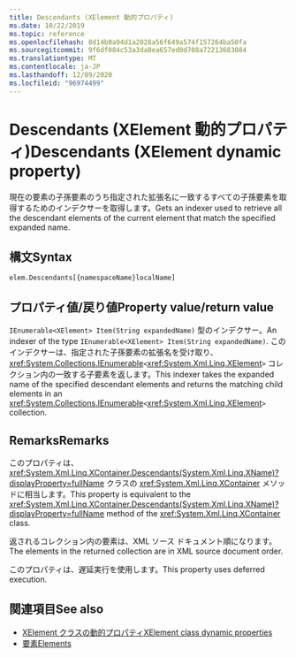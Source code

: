 ```yaml
---
title: Descendants (XElement 動的プロパティ)
ms.date: 10/22/2019
ms.topic: reference
ms.openlocfilehash: 8d14b0a94d1a2028a56f649a574f157264ba50fa
ms.sourcegitcommit: 9f6df084c53a3da0ea657ed0d708a72213683084
ms.translationtype: MT
ms.contentlocale: ja-JP
ms.lasthandoff: 12/09/2020
ms.locfileid: "96974499"
---
```

# <a name="descendants-xelement-dynamic-property"></a><span data-ttu-id="58723-102">Descendants (XElement 動的プロパティ)</span><span class="sxs-lookup"><span data-stu-id="58723-102">Descendants (XElement dynamic property)</span></span>

<span data-ttu-id="58723-103">現在の要素の子孫要素のうち指定された拡張名に一致するすべての子孫要素を取得するためのインデクサーを取得します。</span><span class="sxs-lookup"><span data-stu-id="58723-103">Gets an indexer used to retrieve all the descendant elements of the current element that match the specified expanded name.</span></span>

## <a name="syntax"></a><span data-ttu-id="58723-104">構文</span><span class="sxs-lookup"><span data-stu-id="58723-104">Syntax</span></span>

```xaml
elem.Descendants[{namespaceName}localName]
```

## <a name="property-valuereturn-value"></a><span data-ttu-id="58723-105">プロパティ値/戻り値</span><span class="sxs-lookup"><span data-stu-id="58723-105">Property value/return value</span></span>

<span data-ttu-id="58723-106">`IEnumerable<XElement> Item(String expandedName)` 型のインデクサー。</span><span class="sxs-lookup"><span data-stu-id="58723-106">An indexer of the type `IEnumerable<XElement> Item(String expandedName)`.</span></span> <span data-ttu-id="58723-107">このインデクサーは、指定された子孫要素の拡張名を受け取り、<xref:System.Collections.IEnumerable>`<`<xref:System.Xml.Linq.XElement>`>` コレクション内の一致する子要素を返します。</span><span class="sxs-lookup"><span data-stu-id="58723-107">This indexer takes the expanded name of the specified descendant elements and returns the matching child elements in an <xref:System.Collections.IEnumerable>`<`<xref:System.Xml.Linq.XElement>`>` collection.</span></span>

## <a name="remarks"></a><span data-ttu-id="58723-108">Remarks</span><span class="sxs-lookup"><span data-stu-id="58723-108">Remarks</span></span>

<span data-ttu-id="58723-109">このプロパティは、<xref:System.Xml.Linq.XContainer.Descendants(System.Xml.Linq.XName)?displayProperty=fullName> クラスの <xref:System.Xml.Linq.XContainer> メソッドに相当します。</span><span class="sxs-lookup"><span data-stu-id="58723-109">This property is equivalent to the <xref:System.Xml.Linq.XContainer.Descendants(System.Xml.Linq.XName)?displayProperty=fullName> method of the <xref:System.Xml.Linq.XContainer> class.</span></span>

<span data-ttu-id="58723-110">返されるコレクション内の要素は、XML ソース ドキュメント順になります。</span><span class="sxs-lookup"><span data-stu-id="58723-110">The elements in the returned collection are in XML source document order.</span></span>

<span data-ttu-id="58723-111">このプロパティは、遅延実行を使用します。</span><span class="sxs-lookup"><span data-stu-id="58723-111">This property uses deferred execution.</span></span>

## <a name="see-also"></a><span data-ttu-id="58723-112">関連項目</span><span class="sxs-lookup"><span data-stu-id="58723-112">See also</span></span>

- [<span data-ttu-id="58723-113">XElement クラスの動的プロパティ</span><span class="sxs-lookup"><span data-stu-id="58723-113">XElement class dynamic properties</span></span>](attribute-xelement-dynamic-property.md)
- [<span data-ttu-id="58723-114">要素</span><span class="sxs-lookup"><span data-stu-id="58723-114">Elements</span></span>](elements-xelement-dynamic-property.md)
